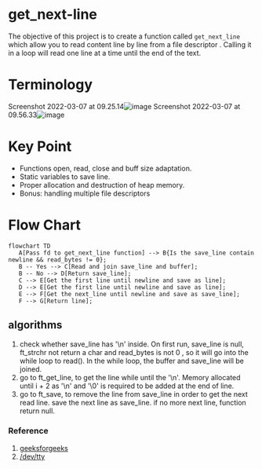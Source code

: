 # get_next-line
The objective of this project is to create a function called ```get_next_line``` which allow you to read content line by line from a file descriptor . Calling it in a loop will read one line at a time until the end of the text.


# Terminology
Screenshot 2022-03-07 at 09.25.14![image](https://user-images.githubusercontent.com/34572151/156952581-602a2200-2dd6-4296-a57f-d778de0b629b.png)
Screenshot 2022-03-07 at 09.56.33![image](https://user-images.githubusercontent.com/34572151/156954897-acfcc434-8529-4ece-941e-5cc804359dbd.png)

# Key Point
- Functions open, read, close and buff size adaptation.
- Static variables to save line.
- Proper allocation and destruction of heap memory.
- Bonus: handling multiple file descriptors

# Flow Chart
```mermaid
flowchart TD
   A[Pass fd to get_next_line function] --> B{Is the save_line contain newline && read_bytes != 0};
   B -- Yes --> C[Read and join save_line and buffer];
   B -- No --> D[Return save_line];
   C --> E[Get the first line until newline and save as line];
   D --> E[Get the first line until newline and save as line];
   E --> F[Get the next_line until newline and save as save_line];
   F --> G[Return line];
```


## algorithms
1. check whether save_line has '\n' inside. On first run, save_line is null, ft_strchr not return a char and read_bytes is not 0 , so it will go into the while loop to read(). In the while loop, the buffer and save_line will be joined.
2. go to ft_get_line, to get the line while until the '\n'. Memory allocated until i + 2 as '\n' and '\0' is required to be added at the end of line.
3. go to ft_save, to remove the line from save_line in order to get the next read line. save the next line as save_line. if no more next line, function return null.

### Reference
1. [geeksforgeeks](https://www.geeksforgeeks.org/input-output-system-calls-c-create-open-close-read-write)
2. [/dev/tty](http://www.mit.edu/afs.new/athena/system/rhlinux/redhat-6.2-docs/HOWTOS/other-formats/html/Text-Terminal-HOWTO-html/Text-Terminal-HOWTO-6.html)

